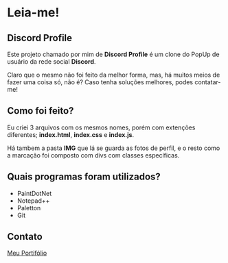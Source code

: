 <h1>Leia-me!</h1>
<h2>Discord Profile</h2>
<p>Este projeto chamado por mim de <strong>Discord Profile</strong> é um clone do PopUp de usuário da rede social <strong>Discord</strong>.</p>
<p>Claro que o mesmo não foi feito da melhor forma, mas, há muitos meios de fazer uma coisa só, não é? Caso tenha soluções melhores, podes contatar-me!</p>
<h2>Como foi feito?</h2>
<p>Eu criei 3 arquivos com os mesmos nomes, porém com extenções diferentes; <strong>index.html</strong>, <strong>index.css</strong> e <strong>index.js</strong>.</p>
<p>Há tambem a pasta <strong>IMG</strong> que lá se guarda as fotos de perfil, e o resto como a marcação foi composto com divs com classes específicas.</p>
<h2>Quais programas foram utilizados?</h2>
<ul>
	<li>PaintDotNet</li>
	<li>Notepad++</li>
	<li>Paletton</li>
	<li>Git</li>
</ul>
<h2>Contato</h2>
<a href="https://victor-4guiar.github.io/portifolio-victor/" rel="external" target="_blank">Meu Portifólio</a>